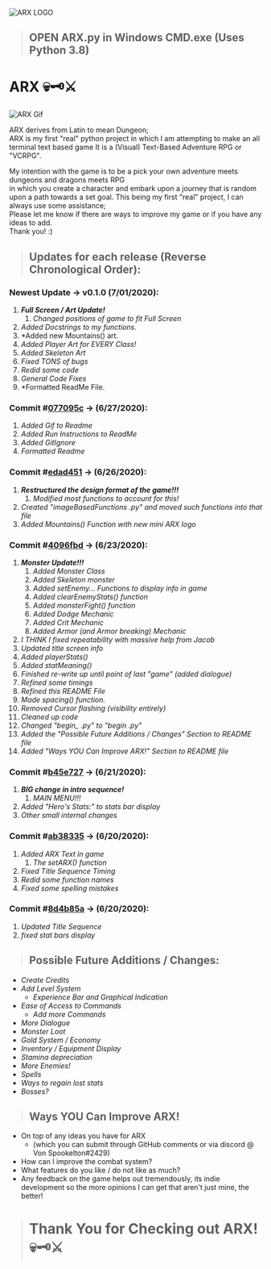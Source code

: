 ![ARX LOGO](https://i.imgur.com/RSkUhsx.png)
> ## OPEN ARX.py in Windows CMD.exe (Uses Python 3.8)
# ARX 💀🗝️⚔️

![ARX Gif](https://i.imgur.com/pzv0mVN.gif)

ARX derives from Latin to mean Dungeon;  
ARX is my first "real" python project in which I am attempting to make an all terminal text based game It is a (Visual) Text-Based Adventure RPG or "VCRPG".  

My intention with the game is to be a pick your own adventure meets dungeons and dragons meets RPG  
in which you create a character and embark upon a journey that is random upon a path towards a set goal.
This being my first "real" project, I can always use some assistance;   
Please let me know if there are ways to improve my game or if you have any ideas to add.  
Thank you! :)

> ## Updates for each release (Reverse Chronological Order):

### Newest Update -> v0.1.0 (7/01/2020):  
1. __*Full Screen / Art Update!*__
    1. *Changed positions of game to fit Full Screen*
1. *Added Docstrings to my functions.*
1. *Added new Mountains() art.
1. *Added Player Art for EVERY Class!*
1. *Added Skeleton Art*
1. *Fixed TONS of bugs*
1. *Redid some code*
1. *General Code Fixes*
1. *Formatted ReadMe File.

### Commit #[077095c](https://github.com/VladimirBienvenue/Arx/commit/077095c58ac79e7305ae3a04cc7453cf2933d389) -> (6/27/2020):
1. *Added Gif to Readme*
1. *Added Run Instructions to ReadMe*
1. *Added GitIgnore*
1. *Formatted Readme*

### Commit #[edad451](https://github.com/VladimirBienvenue/Arx/commit/edad4510ba7f04a953157bda0aa1446fd0aaf5df) -> (6/26/2020):
1. __*Restructured the design format of the game!!!*__
    1. *Modified most functions to account for this!*
1. *Created "imageBasedFunctions .py" and moved such functions into that file*
1. *Added Mountains() Function with new mini ARX logo*

### Commit #[4096fbd](https://github.com/VladimirBienvenue/Arx/commit/4096fbd2e15a8eaf0e9a834e5de68d78c5b47b1f) -> (6/23/2020):
1. __*Monster Update!!!*__
    1. *Added Monster Class*
    1. *Added Skeleton monster*
    1. *Added setEnemy... Functions to display info in game*
    1. *Added clearEnemyStats() function*
    1. *Added monsterFight() function*
    1. *Added Dodge Mechanic*
    1. *Added Crit Mechanic*
    1. *Added Armor (and Armor breaking) Mechanic*
1. *I THINK I fixed repeatability with massive help from Jacob*
1. *Updated title screen info*
1. *Added playerStats()*
1. *Added statMeaning()*
1. *Finished re-write up until point of last "game" (added dialogue)*
1. *Refined some timings*
1. *Refined this README File*
1. *Made spacing() function.*
1. *Removed Cursor flashing (visibility entirely)*
1. *Cleaned up code*
1. *Changed "begin_ .py" to "begin .py"*
1. *Added the "Possible Future Additions / Changes" Section to README file*
1. *Added "Ways YOU Can Improve ARX!" Section to README file*

### Commit #[b45e727](https://github.com/VladimirBienvenue/ARX/commit/b45e727840232aac86a0a914d3f578e274e6ed20) -> (6/21/2020):
1. __*BIG change in intro sequence!*__
    1. *MAIN MENU!!!*
1. *Added "Hero's Stats:" to stats bar display*
1. *Other small internal changes*

### Commit #[ab38335](https://github.com/VladimirBienvenue/ARX/commit/ab38335b23d961b80d5eda5889eb0dcc2f8c1531) -> (6/20/2020):
1. *Added ARX Text in game*
    1. *The setARX() function*
1. *Fixed Title Sequence Timing*
1. *Redid some function names*
1. *Fixed some spelling mistakes*

### Commit #[8d4b85a](https://github.com/VladimirBienvenue/ARX/commit/8d4b85aea00ca4bcaf4cb8f837e2c4a467d68915) -> (6/20/2020):
1. *Updated Title Sequence*
1. *fixed stat bars display*


> ## Possible Future Additions / Changes:
* *Create Credits*
* *Add Level System*
    * *Experience Bar and Graphical Indication*
* *Ease of Access to Commands*
    * *Add more Commands*
* *More Dialogue*
* *Monster Loot*
* *Gold System / Economy*
* *Inventory / Equipment Display*
* *Stamina depreciation*
* *More Enemies!*
* *Spells*
* *Ways to regain lost stats*
* *Bosses?*

> ## Ways YOU Can Improve ARX!
* On top of any ideas you have for ARX
    * (which you can submit through GitHub comments or via discord @ Von Spookelton#2429)
* How can I improve the combat system?
* What features do you like / do not like as much?
* Any feedback on the game helps out tremendously, its indie development so the more opinions I can get that aren't just mine, the better!

> # Thank You for Checking out ARX! 💀🗝️⚔️

